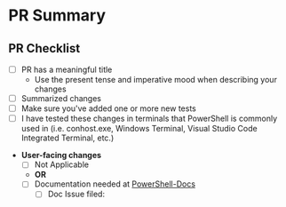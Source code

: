 <!-- Anything that looks like this is a comment and can't be seen after the Pull Request is created. -->

# PR Summary

<!-- Summarize your PR between here and the checklist. -->

## PR Checklist

- [ ] PR has a meaningful title
    - Use the present tense and imperative mood when describing your changes
- [ ] Summarized changes
- [ ] Make sure you've added one or more new tests
- [ ] I have tested these changes in terminals that PowerShell is commonly used in (i.e. conhost.exe, Windows Terminal, Visual Studio Code Integrated Terminal, etc.)
- **User-facing changes**
    - [ ] Not Applicable
    - **OR**
    - [ ] Documentation needed at [PowerShell-Docs](https://github.com/MicrosoftDocs/PowerShell-Docs)
        - [ ] Doc Issue filed: <!-- Number/link of that issue here -->
